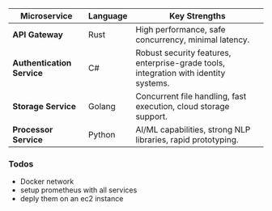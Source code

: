 | **Microservice**                    | **Language** | **Key Strengths**                                                                    |
| ----------------------------------- | ------------ | ------------------------------------------------------------------------------------ |
| **API Gateway**                     | Rust         | High performance, safe concurrency, minimal latency.                                 |
| **Authentication Service**          | C#           | Robust security features, enterprise-grade tools, integration with identity systems. |
| **Storage Service**                 | Golang       | Concurrent file handling, fast execution, cloud storage support.                     |
| **Processor Service**      | Python       | AI/ML capabilities, strong NLP libraries, rapid prototyping.                         |


### Todos
- Docker network
- setup prometheus with all services
- deply them on an ec2 instance